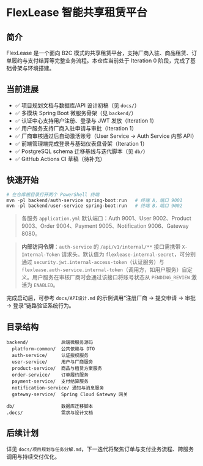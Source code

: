 # FlexLease 智能共享租赁平台

## 简介
FlexLease 是一个面向 B2C 模式的共享租赁平台，支持厂商入驻、商品租赁、订单履约与支付结算等完整业务流程。本仓库当前处于 Iteration 0 阶段，完成了基础骨架与环境搭建。

## 当前进展
- ✅ 项目规划文档与数据库/API 设计初稿（见 `docs/`）
- ✅ 多模块 Spring Boot 微服务骨架（见 `backend/`）
- ✅ 认证中心支持用户注册、登录与 JWT 发放（Iteration 1）
- ✅ 用户服务支持厂商入驻申请与审批（Iteration 1）
- ✅ 厂商审核通过后自动激活账号（User Service → Auth Service 内部 API）
- ✅ 前端管理端完成登录与基础仪表盘骨架（Iteration 1）
- ✅ PostgreSQL schema 迁移基线与迭代脚本（见 `db/`）
- ✅ GitHub Actions CI 草稿（待补充）

## 快速开始
```powershell
# 在仓库根目录打开两个 PowerShell 终端
mvn -pl backend/auth-service spring-boot:run   # 终端 A，端口 9001
mvn -pl backend/user-service spring-boot:run   # 终端 B，端口 9002
```
> 各服务 `application.yml` 默认端口：Auth 9001、User 9002、Product 9003、Order 9004、Payment 9005、Notification 9006、Gateway 8080。

> **内部访问令牌**：`auth-service` 的 `/api/v1/internal/**` 接口需携带 `X-Internal-Token` 请求头。默认值为 `flexlease-internal-secret`，可分别通过
> `security.jwt.internal-access-token`（认证服务）与 `flexlease.auth-service.internal-token`（调用方，如用户服务）自定义。用户服务在审核厂商时会通过该接口将账号状态从 `PENDING_REVIEW` 激活为 `ENABLED`。

完成启动后，可参考 `docs/API设计.md` 的示例调用“注册厂商 → 提交申请 → 审批 → 登录”链路验证系统行为。

## 目录结构
```
backend/            后端微服务源码
  platform-common/  公共依赖与 DTO
  auth-service/     认证授权服务
  user-service/     用户与厂商服务
  product-service/  商品与租赁方案服务
  order-service/    订单履约服务
  payment-service/  支付结算服务
  notification-service/ 通知与消息服务
  gateway-service/  Spring Cloud Gateway 网关

db/                 数据库迁移脚本
.docs/              需求与设计文档
```

## 后续计划
详见 `docs/项目规划与任务分解.md`，下一迭代将聚焦订单与支付业务流程、跨服务调用与持续交付优化。
